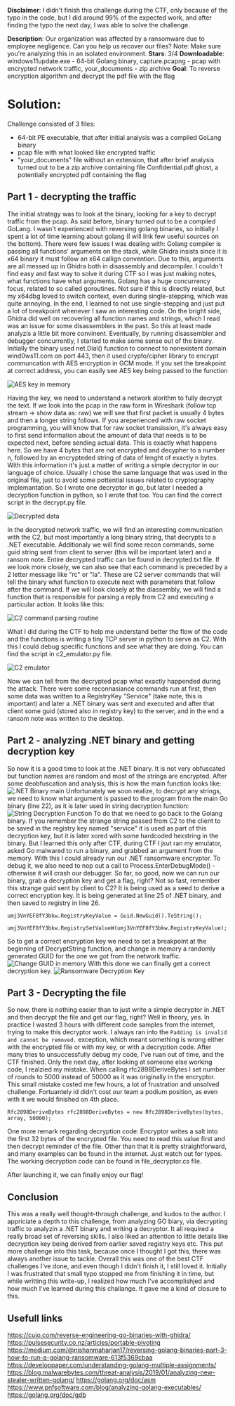 **Disclaimer**: I didn't finish this challenge during the CTF, only because of the typo in the code, but I did around 99% of the expected work, and after finding the typo the next day, I was able to solve the challenge.

**Description**: Our organization was affected by a ransomware due to employee negligence. Can you help us recover our files? Note: Make sure you're analyzing this in an isolated environment.
**Stars**: 3/4
**Downloadable**: windows11update.exe - 64-bit Golang binary, capture.pcapng - pcap with encrypted network traffic, your_documents - zip archive
**Goal**: To reverse encryption algorithm and decrypt the pdf file with the flag

# Solution:

Challenge consisted of 3 files:
 * 64-bit PE executable, that after initial analysis was a compiled GoLang binary
 * pcap file with what looked like encrypted traffic
 * "your_documents" file without an extension, that after brief analysis turned out to be a zip archive containing file Confidential.pdf.ghost, a potentially encrypted pdf containing the flag

## Part 1 - decrypting the traffic
The initial strategy was to look at the binary, looking for a key to decrypt traffic from the pcap. As said before, binary turned out to be a compiled GoLang. I wasn't experienced with reversing golang binaries, so initially I spent a lot of time learning about golang (I will link few useful sources on the bottom). There were few issues I was dealing with:
Golang compiler is passing all functions' arguments on the stack, while Ghidra insists since it is x64 binary it must follow an x64 callign convention. Due to this, arguments are all messed up in Ghidra both in disassembly and decompiler. I couldn't find easy and fast way to solve it during CTF so I was just making notes, what functions have what arguments.
Golang has a huge concurrency focus, related to so called goroutines. Not sure if this is directly related, but my x64dbg loved to switch context, even during single-stepping, which was quite annoying. In the end, I learned to not use single-stepping and just put a lot of breakpoint whenever I saw an interesting code.
On the bright side, Ghidra did well on recovering all function names and strings, which I read was an issue for some disassemblers in the past. So this at least made analyzis a little bit more convinent.
Eventually, by running disassembler and debugger concurrently, I started to make some sense out of the binary. Initially the binary used net.Dial() function to connect to nonexistent domain wind0ws11.com on port 443, then it used crypto/cipher library to encrypt communcation with AES encryption in GCM mode. If you set the breakpoint at correct address, you can easily see AES key being passed to the function

![AES key in memory](img\network_decryption_key.PNG)

Having the key, we need to understand a network alorithm to fully decrypt the text. If we look into the pcap in the raw form in Wireshark (follow tcp stream -> show data as: raw) we will see that first packet is usually 4 bytes and then a longer string follows. If you areperienced with raw socket programming, you will know that for raw socket transission, it's always easy to first send information about the amount of data that needs is to be expected next, before sending actual data. This is exactly what happens here. So we have 4 bytes that are not encrypted and decypher to a number n, followed by an encrypteded string of data of lenght of exactly n bytes.
With this information it's just a matter of writing a simple decryptor in our language of choice. Usually I chose the same language that was used in the original file, just to avoid some pottential issues related to cryptography implemantation. So I wrote one decryptor in go, but later I needed a decryption function in python, so I wrote that too. 
You can find the correct script in the decrypt.py file.

![Decrypted data](img\decrypted_data.PNG)

In the decrypted network traffic, we will find an interesting communication with the C2, but most importantly a long binary string, that decrypts to a .NET executable. Additionaly we will find some recon commands, some guid string sent from client to server (this will be important later) and a ransom note.
Entire decrypted traffic can be found in decrypted.txt file.
If we look more closely, we can also see that each command is preceded by a 2 letter message like "rc" or "la". These are C2 server commands that will tell the binary what function to execute next with parameters that follow after the command. If we will look closely at the diassembly, we will find a function that is responsible for parsing a reply from C2 and executing a particular action. It looks like this:

![C2 command parsing routine](img\C2Comms.PNG)

What I did during the CTF to help me understand better the flow of the code and the functions is writing a tiny TCP server in python to serve as C2. With this I could debug specific functions and see what they are doing. You can find the script in c2_emulator.py file.

![C2 emulator](img\c2_emulator.png)

Now we can tell from the decrypted pcap what exactly happended during the attack. There were some reconnasiance commands run at first, then some data was written to a RegistryKey "Service" (take note, this is important) and later a .NET binary was sent and executed and after that client some guid (stored also in registry key) to the server, and in the end a ransom note was written to the desktop.

## Part 2 - analyzing .NET binary and getting decryption key

So now it is a good time to look at the .NET binary. It is not very obfuscated but function names are random and most of the strings are encrypted. After some deobfuscation and analysis, this is how the main function looks like:
![.NET Binary main](img\dotnetmain.png)
Unfortunately we soon realize, to decrypt any strings, we need to know what argument is passed to the program from the main Go binary (line 22), as it is later used in string decryption function:
![String Decryption Function](img\decryptstring.png)
To do that we need to go back to the Golang binary. If you remember the strange string passed from C2 to the client to be saved in the registry key named "service" it is used as part of this decryption key, but it is later xored with some hardcoded hexstring in the binary. But I learned this only after CTF, during CTF I jsut ran my emulator, asked Go malwared to run a binary, and grabbed an argument from the memory. With this I could already run our .NET ransomware encryptor. To debug it, we also need to nop out a call to Process.EnterDebugMode() - otherwise it will crash our debugger.
So far, so good, now we can run our binary, grab a decryption key and get a flag, right? Not so fast, remember this strange guid sent by client to C2? It is being used as a seed to derive a correct encryption key. It is being generated at line 25 of .NET binary, and then saved to registry in line 26.

```cp
umj3VnYEF8fY3bkw.RegistryKeyValue = Guid.NewGuid().ToString();
         umj3VnYEF8fY3bkw.RegistrySetValueW(umj3VnYEF8fY3bkw.RegistryKeyValue);
```

So to get a correct encryption key we need to set a breakpoint at the beginning of DecryptString function, and change in memory a randomly generated GUID for the one we got from the network traffic.
![Change GUID in memory](img\guid_memory.png)
With this done we can finally get a correct decryption key.
![Ransomware Decryption Key](img\file_decryption_key.png)

## Part 3 - Decrypting the file
So now, there is nothing easier than to just write a simple decryptor in .NET and then decrypt the file and get our flag, right? Well in theory, yes. In practice I wasted 3 hours with different code samples from the internet, trying to make this decryptor work. I always ran into the `Padding is invalid and cannot be removed.` exception, which meant something is wrong either with the encrypted file or with my key, or with a decryption code. After many tries to unsuccessfully debug my code, I've ruan out of time, and the CTF finished. Only the next day, after looking at someone else working code, I realzied my mistake. When calling rfc2898DeriveBytes I set number of rounds to 5000 instead of 50000 as it was originally in the encryptor. This small mistake costed me few hours, a lot of frustration and unsolved challenge. Fortuantely id didn't cost our team a podium position, as even with it we would finished on 4th place.

```cp
Rfc2898DeriveBytes rfc2898DeriveBytes = new Rfc2898DeriveBytes(bytes, array, 50000);
```
One more remark regarding decryption code: Encryptor writes a salt into the first 32 bytes of the encrypted file. You need to read this value first and then decrypt reminder of the file. Other than that it is pretty straightforward, and many examples can be found in the internet. Just watch out for typos.
The working decryption code can be found in file_decryptor.cs file.

After launching it, we can finally enjoy our flag!

## Conclusion
This was a really well thought-through challenge, and kudos to the author. I appriciate a depth to this challenge, from analyzing GO biary, via decrypting traffic to analyzin a .NET binary and writing a decryptor. It all required a really broad set of reversing skills. I also liked an attention to little details like decryption key being derived from earlier saved registry keys etc. This put more challenge into this task, because once I thought I got this, there was always another issue to tackle.
Overall this was one of the best CTF challenges I've done, and even though I didn't finish it, I still loved it. Initially I was frustrated that small typo stopped me from finishing it in time, but while writting this write-up, I realized how much I've accomplishjed and how much I've learned during this challange. It gave me a kind of closure to this.

## Usefull links
https://cujo.com/reverse-engineering-go-binaries-with-ghidra/
https://pulsesecurity.co.nz/articles/portable-pivoting
https://medium.com/@nishanmaharjan17/reversing-golang-binaries-part-3-how-to-run-a-golang-ransomware-613f5369cbaa
https://developpaper.com/understanding-golang-multiple-assignments/
https://blog.malwarebytes.com/threat-analysis/2019/01/analyzing-new-stealer-written-golang/
https://golang.org/doc/asm
https://www.pnfsoftware.com/blog/analyzing-golang-executables/
https://golang.org/doc/gdb